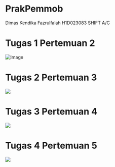 ﻿# PrakPemmob

 Dimas Kendika Fazrulfalah
 H1D023083
 SHIFT A/C

# Tugas 1 Pertemuan 2
![Image](https://github.com/user-attachments/assets/911ce612-b509-4a36-a2e8-d152fc229df0)

# Tugas 2 Pertemuan 3
![](Screen_recording_20250923_120111.gif)

# Tugas 3 Pertemuan 4
![](Screen_recording_20250930_060509.gif)

# Tugas 4 Pertemuan 5
![](Screen_recording_20251001_105025.gif)







